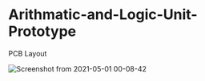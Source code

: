 # Arithmatic-and-Logic-Unit-Prototype

PCB Layout

![Screenshot from 2021-05-01 00-08-42](https://user-images.githubusercontent.com/59219626/116740224-50ffb280-aa12-11eb-898d-f185a43ade21.png)


